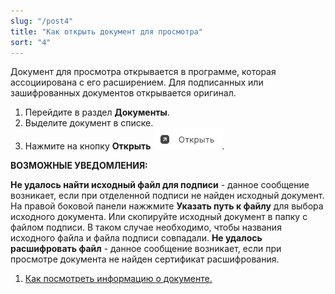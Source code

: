 ```yaml
---
slug: "/post4"
title: "Как открыть документ для просмотра"
sort: "4"
---
```


Документ для просмотра открывается в программе, которая ассоциирована с его расширением.
Для подписанных или зашифрованных документов открывается оригинал. 

1. Перейдите в раздел **Документы**.
2. Выделите документ в списке.
3. Нажмите на кнопку **Открыть** ![open-button.jpg](./images/open-button.jpg "Открыть документ"). 

  
**ВОЗМОЖНЫЕ УВЕДОМЛЕНИЯ:**

**Не удалось найти исходный файл для подписи** - данное сообщение возникает, если при отделенной подписи не найден исходный документ. На правой боковой панели нажжмите **Указать путь к файлу** для выбора исходного документа. Или скопируйте исходный документ в папку с файлом подписи. В таком случае необходимо, чтобы названия исходного файла и файла подписи совпадали.
**Не удалось расшифровать файл** - данное сообщение возникает, если при просмотре документа не найден сертификат расшифрования. 

1. [Как посмотреть информацию о документе.](docs\v3.0-Beta\004-documents\view-docs-info.md)
